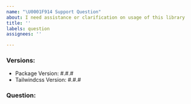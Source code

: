 ```yaml
---
name: "\U0001F914 Support Question"
about: I need assistance or clarification on usage of this library
title: ''
labels: question
assignees: ''

---
```


### Versions:
- Package Version: #.#.#
- Tailwindcss Version: #.#.#

### Question:
